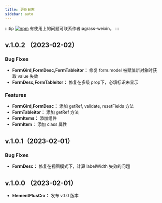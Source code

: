```yaml
---
title: 更新日志
sidebar: auto
---
```



:::tip
[![npm](https://img.shields.io/npm/v/element-plus-crx.svg)](https://www.npmjs.com/package/element-plus-crx)
有使用上的问题可联系作者:agrass-weixin。
:::

## v.1.0.2 （2023-02-02）

### Bug Fixes

- __FormGird,FormDesc,FormTableitor：__  修复 form.model 被赋值新对象时获取 value 失效
- __FormDesc,FormTableitor：__  修复在多级 prop下，必填标识未显示

### Features
- __FormGird,FormDesc：__ 添加 getRef, validate, resetFields 方法
- __FormTableitor：__  添加 getRef 方法
- __FormItems：__ 添加组件
- __FormItem：__ 添加 class 属性

## v.1.0.1（2023-02-01）

### Bug Fixes

- __FormDesc：__ 修复在视图模式下，计算 labelWidth 失效的问题


## v.1.0.0 （2023-02-01）

- __ElementPlusCrx：__ 发布 v.1.0 版本